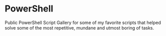 # PowerShell
Public PowerShell Script Gallery for some of my favorite scripts that helped solve some of the most repetitive, mundane and utmost boring of tasks.
